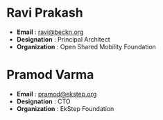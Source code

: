 # Ravi Prakash  
* __Email__ : ravi@beckn.org
* __Designation__ : Principal Architect
* __Organization__ : Open Shared Mobility Foundation

# Pramod Varma 
* __Email__ : pramod@ekstep.org
* __Designation__ : CTO
* __Organization__ : EkStep Foundation
